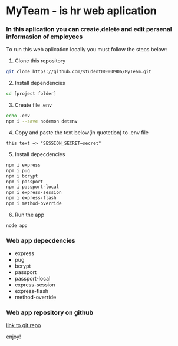 # MyTeam - is hr web aplication 

### In this aplication you can create,delete and edit persenal informasion of employees 

To run this web aplication locally you must follow the steps below:

1. Clone this repository
```bash
git clone https://github.com/student00008906/MyTeam.git
```

2. Install dependencies
```bash
cd [project folder]
```

3. Create file .env
```bash
echo .env
npm i --save nodemon detenv
```

4. Copy and paste the text below(in quotetion) to .env file
```
this text => "SESSION_SECRET=secret"
```
5. Install depecdencies
```bash
npm i express
npm i pug
npm i bcrypt
npm i passport
npm i passport-local
npm i express-session
npm i express-flash
npm i method-override

```

6. Run the app
```bash
node app
```

### Web app depecdencies
- express
- pug
- bcrypt
- passport
- passport-local
- express-session
- express-flash
- method-override

### Web app repository on github
[link to git repo](https://github.com/student00008906/MyTeam.git)

enjoy!